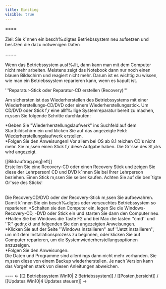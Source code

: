 ```yaml
---
title: Einstieg
visible: true
---
```


<!DOCTYPE html>
<html lang="de">
<head>
<meta charset="utf-8">
</head>
====<br><br>Ziel: Sie kˆnnen ein besch‰digtes Betriebssystem neu aufsetzen und besitzen die dazu notwenigen Daten<br><br>====

Wenn das Betriebssystem ausf‰llt, dann kann man mit dem Computer nicht mehr arbeiten. Meistens zeigt das Notebook dann nur noch einen blauen Bildschirm und reagiert nicht mehr. Darum ist es wichtig zu wissen, wie man ein Betriebssystem reparieren kann, wenn es kaputt ist. <br>

'''Reparatur-Stick oder Reparatur-CD erstellen (Recovery)'''

Am sichersten ist das Wiederherstellen des Betriebssystems mit einer Wiederherstellungs-CD/DVD oder einem Wiederherstellungsstick. Um CD/DVD oder Stick f¸r eine allf‰llige Systemreparatur bereit zu machen, m¸ssen Sie folgende Schritte durchlaufen:<br>

*Geben Sie "Wiederherstellungslaufwerk" ins Suchfeld auf dem Startbildschirm ein und klicken Sie auf das angezeigte Feld: Wiederherstellungslaufwerk erstellen.<br>
*Folgen Sie den Anweisungen! Vor allem bei OS ab 8.1 reichen CD's nicht mehr. Sie m¸ssen einen Stick f¸r diese Aufgabe haben. Die Grˆsse des St¸cks wird angezeigt.<br>

[[Bild:auftrag.png|left]]<br> Erstellen Sie eine Recovery-CD oder einen Recovery Stick und zeigen Sie diese der Lehrperson! CD und DVD kˆnnen Sie bei Ihrer Lehrperson beziehen. Einen Stick m¸ssen Sie selber kaufen. Achten Sie auf die benˆtigte Grˆsse des Sticks!<br><br>

Die RecoveryCD/DVD oder der Recovery-Stick m¸ssen Sie aufbewahren. Damit kˆnnen Sie ein besch‰digtes oder verseuchtes Betriebssystem so reparieren:
*Schalten sie den Computer ein, legen Sie die Windows-Recovery-CD, -DVD oder Stick ein und starten Sie dann den Computer neu.<br>
*Halten Sie bei Windows die Taste F2 und bei Mac die tasten ''cmd'' und ''R'' gedr¸ckt und folgenden Sie den angezeigten Anweisungen.<br>
*Klicken Sie auf der Seite ''Windows installieren'' auf ''Jetzt installieren'', um mit dem Installationsprozess zu beginnen, oder klicken Sie auf Computer reparieren, um die Systemwiederherstellungsoptionen anzuzeigen.<br>
*Folgen Sie den Anweisungen.<br>
Die Daten und Programme sind allerdings dann nicht mehr vorhanden. Sie m¸ssen diese von einem Backup wiederherstellen. Je nach Version kann das Vorgehen stark von diesen Anleitungen abweichen.<br>

---- <-  [[2 Betriebssystem Win10| 2 Betriebssystem]] / [[Posten¸bersicht]] / [[Updates Win10|4 Updates steuern]] ->

<body>
</body>
</html>